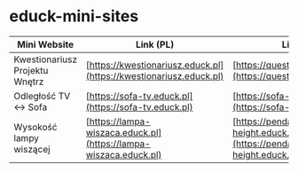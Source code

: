 # educk-mini-sites

| Mini Website | Link (PL)  | Link (EN)  |
| --- | --- | --- |
| Kwestionariusz Projektu Wnętrz | [https://kwestionariusz.educk.pl](https://kwestionariusz.educk.pl) | [https://questionnaire.educk.org](https://questionnaire.educk.org) |
| Odległość TV ↔ Sofa | [https://sofa-tv.educk.pl](https://sofa-tv.educk.pl) | [https://sofa-tv.educk.org](https://sofa-tv.educk.org) |
| Wysokość lampy wiszącej | [https://lampa-wiszaca.educk.pl](https://lampa-wiszaca.educk.pl) | [https://pendant-height.educk.org](https://pendant-height.educk.org) |
